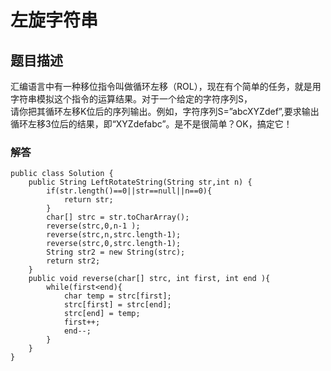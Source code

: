 # 左旋字符串
## 题目描述
汇编语言中有一种移位指令叫做循环左移（ROL），现在有个简单的任务，就是用字符串模拟这个指令的运算结果。对于一个给定的字符序列S，    
 请你把其循环左移K位后的序列输出。例如，字符序列S=”abcXYZdef”,要求输出循环左移3位后的结果，即“XYZdefabc”。是不是很简单？OK，搞定它！
### 解答
```
public class Solution {
    public String LeftRotateString(String str,int n) {
        if(str.length()==0||str==null||n==0){
            return str;
        }
        char[] strc = str.toCharArray();
        reverse(strc,0,n-1 );
        reverse(strc,n,strc.length-1);
        reverse(strc,0,strc.length-1);
        String str2 = new String(strc);
        return str2;
    }
    public void reverse(char[] strc, int first, int end ){
        while(first<end){
            char temp = strc[first];
            strc[first] = strc[end];
            strc[end] = temp;
            first++;
            end--;
        }
    }
}
```

